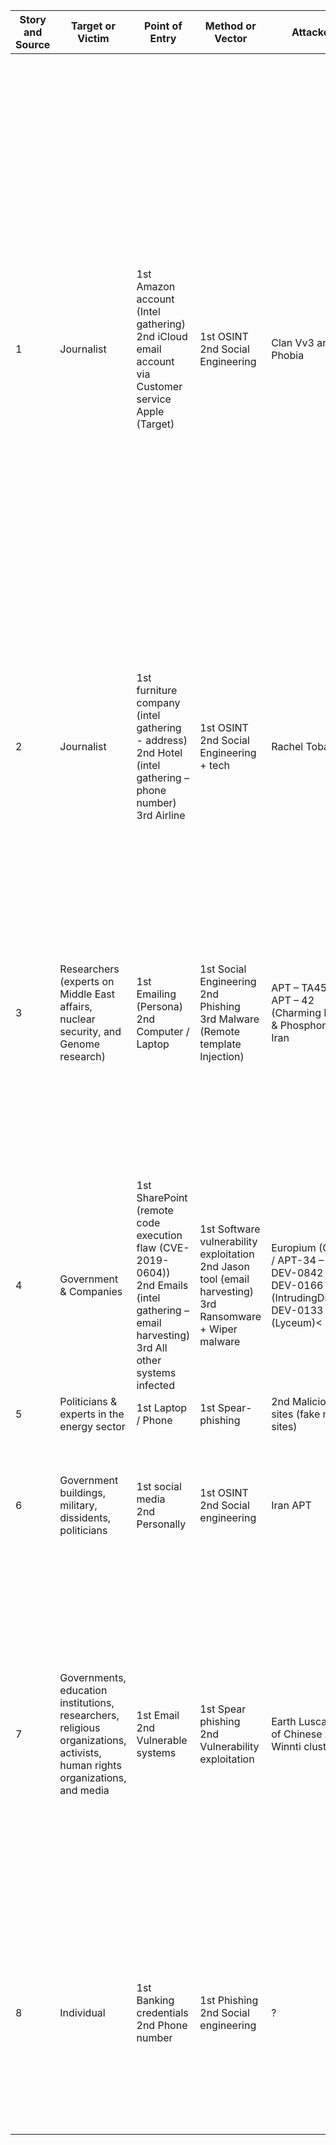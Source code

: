 | Story and Source | Target or Victim | Point of Entry | Method or Vector | Attacker | Motive | Root Cause                                            | Mitigation | Summary |
| ---------------- | ---------------- | -------------- | ---------------- | -------- | ------ | ------------------------------------------------------ | ---------- | ------- |
| 1 | Journalist | 1st Amazon account (Intel gathering)<br>2nd iCloud email account via Customer service Apple (Target) | 1st OSINT<br>2nd Social Engineering | Clan Vv3 and Phobia | Hacktivism | 1st Personal info on the web<br>2nd Weak security validation platforms via telephone<br>3rd Lack of MFA on GMAIL | 1st Hide / remove home address<br>2nd Stronger customer service security validations<br>3rd Enable MFA wherever possible | 1. Attacker found personal website link on Twitter profile<br>2. Found Gmail address<br>3. Tried Google recovery and was shown alternate email (obscured) address connected to AppleID<br>4. Found home address via Whois (website owner info)<br>5. Called Amazon, added fake credit card<br>6. Called Amazon again, gave personal details + fake cc. Added new email<br>7. got into Amazon account, found last 4 digits of real credit card<br>8. Called Apple with personal info & real 4 digits of CC |
| 2 | Journalist | 1st furniture company (intel gathering - address)<br>2nd Hotel (intel gathering – phone number)<br>3rd Airline | 1st OSINT<br>2nd Social Engineering + tech | Rachel Tobac | Ethical | 1st + 2nd Weak security validation via telephone | 1st less personal information on social media<br>2nd increase phone security measure wherever possible | 1. Attacker found 2 pieces of information on social media<br>2. Called Furniture company to gather intel<br>3. Called Hotel to gather intel<br>4. Called Airline to change seats |
| 3 | Researchers (experts on Middle East affairs, nuclear security, and Genome research) | 1st Emailing (Persona)<br>2nd Computer / Laptop | 1st Social Engineering<br>2nd Phishing<br>3rd Malware (Remote template Injection) | APT – TA453<br>APT – 42 (Charming Kitten & Phosphorus) – Iran | Cyber Espionage | 1st Unvalidated Persona<br>2nd Opening malicious link | 1st Check persona’s before replying<br>2nd Do not open links that have not been checked or don’t open at all | 1. Attacker sends email with attractive story including persona’s<br>2. Attacker receives reply and sends follow-up message containing malicious link<br>3. File uses “remote template injection” running 3 macros and sends intel.<br>4. Scripts create hole for future attacks |
| 4 | Government & Companies | 1st SharePoint (remote code execution flaw (CVE-2019-0604))<br>2nd Emails (intel gathering – email harvesting)<br>3rd All other systems infected | 1st Software vulnerability exploitation<br>2nd Jason tool (email harvesting)<br>3rd Ransomware + Wiper malware | Europium (OilRig / APT-34 – Iran)<br>DEV-0842<br>DEV-0166 (IntrudingDivisor)<br>DEV-0133 (Lyceum)<
| 5 | Politicians & experts in the energy sector | 1st Laptop / Phone | 1st Spear-phishing | 2nd Malicious sites (fake new sites) | Chinese APT | Cyber espionage | 1st Unvalidated Persona’s | 2nd Opening malicious links | 1st Check persona’s <br> 2nd Do not open links from unknown persona’s <br> 1. Attacker sends phishing email with malicious link <br> 2. Victim opens link <br> 3. Fake website installs malware |
| 6 | Government buildings, military, dissidents, politicians | 1st social media <br> 2nd Personally | 1st OSINT <br> 2nd Social engineering | Iran APT | Cyber espionage | 1st Unvalidated social channels <br> 2nd No background checks | 1st Validate channels <br> 2nd Perform background checks and validate Persona’s | 1. Attacker contacts via social media <br> 2. Moves onto Chat apps <br> 3. Pays, seduces, and recruits target for spying |
| 7 | Governments, education institutions, researchers, religious organizations, activists, human rights organizations, and media | 1st Email <br> 2nd Vulnerable systems | 1st Spear phishing <br> 2nd Vulnerability exploitation | Earth Lusca (Part of Chinese APT Winnti cluster) | Cybercrime, espionage | 1st Unvalidated emails and opening unsafe links <br> 2nd Unpatched systems | 1st Validate senders and do not open links <br> 2nd Update / patch systems | “Earth Lusca's intrusion routes are facilitated by spear-phishing and watering hole attacks, while also leveraging vulnerabilities in public-facing applications, such as Microsoft Exchange ProxyShell and Oracle GlassFish Server exploits, as an attack vector.” |
| 8 |Individual | 1st Banking credentials <br> 2nd Phone number | 1st Phishing <br> 2nd Social engineering | ? | Cyber crime | 1st Unvalidated emails and opening unsafe links <br> 2nd Unvalidated persona on the phone | 1st Check URL in the phishing email next to sender (spoofing) <br> 2nd Hang up on fake callers, call the customer service of the bank directly | 1. Attackers send phishing email from DHL <br> 2. Victim opens and makes a payment, passed credentials <br> 3. Attackers call victim and use social engineering to transfer the rest of the money |
